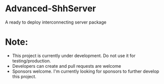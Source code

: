 # Advanced-ShhServer
A ready to deploy interconnecting server package


# Note: 

- This project is currently under development. Do not use it for testing/production. 
- Developers can create and pull requests are welcome
- Sponsors welcome. I'm currently looking for sponsors to further develop this project.
